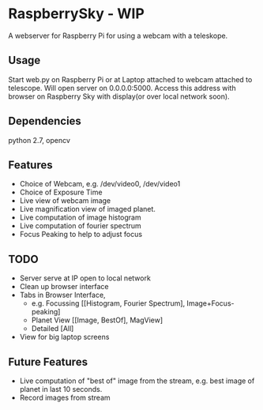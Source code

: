 # RaspberrySky - WIP
A webserver for Raspberry Pi for using a webcam with a teleskope.


## Usage
Start web.py on Raspberry Pi or at Laptop attached to webcam attached to telescope. Will open server on 0.0.0.0:5000.
Access this address with browser on Raspberry Sky with display(or over local network soon).

## Dependencies
python 2.7, opencv

## Features
* Choice of Webcam, e.g. /dev/video0, /dev/video1
* Choice of Exposure Time
* Live view of webcam image
* Live magnification view of imaged planet.
* Live computation of image histogram
* Live computation of fourier spectrum
* Focus Peaking to help to adjust focus

## TODO
* Server serve at IP open to local network
* Clean up browser interface
* Tabs in Browser Interface, 
    * e.g. Focussing [[Histogram, Fourier Spectrum], Image+Focus-peaking]
    * Planet View [[Image, BestOf], MagView]
    * Detailed [All]
* View for big laptop screens

## Future Features
* Live computation of "best of" image from the stream, e.g. best image of planet in last 10 seconds.
* Record images from stream
